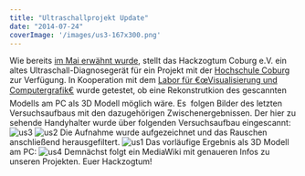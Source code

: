 ```yaml
---
title: "Ultraschallprojekt Update"
date: "2014-07-24"
coverImage: '/images/us3-167x300.png'
---
```


Wie bereits [im Mai erwähnt wurde](https://hackzogtum-coburg.de/?p=351), stellt das Hackzogtum Coburg e.V. ein altes Ultraschall-Diagnosegerät für ein Projekt mit der [Hochschule Coburg](http://www.hs-coburg.de/) zur Verfügung. In Kooperation mit dem [Labor für €œVisualisierung und Computergrafik€](http://vclabor.awmw.org/index.php?title=Personen) wurde getestet, ob eine Rekonstrutkion des gescannten Modells am PC als 3D Modell möglich wäre. Es  folgen Bilder des letzten Versuchsaufbaus mit den dazugehörigen Zwischenergebnissen. Der hier zu sehende Handyhalter wurde über folgenden Versuchsaufbau eingescannt: 
![us3](/images/us3-167x300.png)
![us2](/images/us2-300x224.png)
Die Aufnahme wurde aufgezeichnet und das Rauschen anschließend herausgefiltert.
![us1](/images/us1-300x111.png)
Das vorläufige Ergebnis als 3D Modell am PC:
![us4](/images/us4-300x208.png)
Demnächst folgt ein MediaWiki mit genaueren Infos zu unseren Projekten. Euer Hackzogtum!
